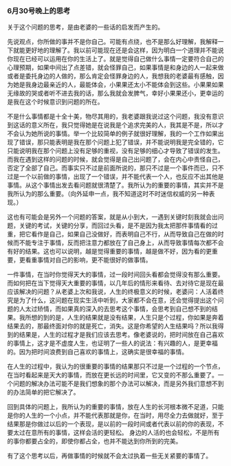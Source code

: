 ### 6月30号晚上的思考  
关于这个问题的思考，是由老婆的一些话的启发而产生的。  

先说观点，你所做的事并不是你自己。可能有点绕，也不是那么好理解，我解释一下就能更好地的理解了。我以前可能现在还是会这样，因为明白一个道理并不能说你现在已经可以运用在你的生活上了。就是觉得自己做什么事情一定要符合自己的心理预期，如果中间出了点差错，就会怪罪自己，如果事情是和身边的人一起来做或者是委托身边的人做的，那么肯定会怪罪身边的人，我想我的老婆最有感触，因为她是我身边最亲近的人，最能体会，小果果还太小不能体会到这些。小果果如果无缘故的哭或者听不进去我的话，那么我就会发脾气，幸好小果果还小，更幸运的是我在这个时候意识到问题的所在。  

不是什么事情都是十全十美，物尽其用的，我老婆跟我说过这个问题，我没有意识到这话的意义所在，我只觉得她是在说我是个追求完美的人，我其是不是，所以才不会认为她所说的事情。举一个比较简单的例子就很好理解，我的一个工作如果出现了错误，那只能表明是我在那个问题上犯了错误，并不能说明我是完全错的，它只能说明我在那个问题上没有足够的重视，没有足够的细心才导致了错误的发生。而我在遇到这样的问题的时候，就会觉得是自己出问题了，会在内心中责怪自己，否定了全部了自己。而事实只不过是前面所说的，那只不过是一个事件而已，只不过是一个以前做的事情，出现了一个错误，并不能代表一个人，也反应不出其他是事情。从这个事情出发去看问题就很清楚了。我所认为的重要的事情，其实并不是我所认为的那么重要。（向外延申一点，我不知道这时不时迷信权威的另一种表现。）  

这也有可能会是另外一个问题的答案，就是从小到大，一遇到关键时刻我就会出问题，关键的考试，关键的分享，而回过头看，是不是因为我太把那件事情看的过重，把它看作是自己，如果自己没做好，而表明自己不行，从而导致自己在做的时候而不能专注于事情，反而把注意力都放在了自己身上，从而导致事情每次都不会有好的结果。这也可以说明，越是觉得重要的事情，越是做不好，因为看的更重要，更看重事情对自己的影响，更不能很好的做事情。 

一件事情，在当时你觉得天大的事情，过一段时间回头看都会觉得没有那么重要。而如何把在当下觉得天大重要的事情，以几年后的情形来看待、去对待它是现在最应该解决的问题？从老婆上次和我说，人生的终极意义的时候，老婆问：人活着终究是为了什么，这问题在现实生活中听到，大家都不会在意，还会觉得提出这个问题的人太过矫情，而如果真的深入的去思考这个事情，会思考到自己想不到的结果。我所想的到的是，人生的结果就是没有结果，人生只是个过程，你如果是奔着结果去的，那最终面对你的就是死亡，消失。这是你希望的人生结果吗？所以我得到的结果是，人生的过程才是我们应该去思考。像老婆说的，把时间放在自己喜欢的事情上，这才是不虚度人生，也证明了一些人的说法：有兴趣的人，是更幸福的。因为把时间浪费到自己喜欢的事情上，这确实是很幸福的事情。 

在人生的过程中，我认为的很重要的事情的结果那只不过是一个过程的一个节点，在当时看起来是天大的事情，而放在更长远的时间里，它又变的不那么重要了。一个问题的解决办法可能不是我们想象的那个办法可以解决，而是另外我们意想不到的办法简单的把它解决了。  

回到具体的问题上，我所认为的重要的事情，放在人生的长河根本微不足道，只能是你的人生的一个小点，并不能代表那就是你，在当时，用尽全力去做就好，至于结果那是你做过以后的一个表现，是以前的一段时间或者代表以前的你的表现，不要太过在意所有的事情，这样会活的更轻松。
身边的人活的也会轻松，不是所有的事你都要占全的，即使你都占全，也并不能达到你所到的完美。  

有了这个思考以后，再做事情的时候就不会太过执着一些无关紧要的事情了。